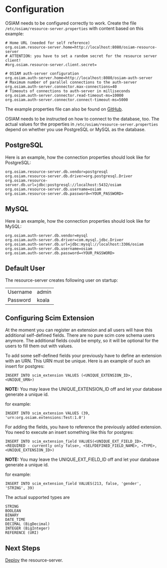 # Configuration

OSIAM needs to be configured correctly to work. Create the file
`/etc/osiam/resource-server.properties` with content based on this example:

```
# Home URL (needed for self reference)
org.osiam.resource-server.home=http://localhost:8080/osiam-resource-server
# ATTENTION: you have to set a random secret for the resource server client!
#org.osiam.resource-server.client.secret=

# OSIAM auth-server configuration
org.osiam.auth-server.home=http://localhost:8080/osiam-auth-server
# Maximum number of parallel connections to the auth-server
org.osiam.auth-server.connector.max-connections=40
# Timeouts of connections to auth-server in milliseconds
org.osiam.auth-server.connector.read-timeout-ms=10000
org.osiam.auth-server.connector.connect-timeout-ms=5000
```

The example properties file can also be found on [GitHub](https://github.com/osiam/server/blob/master/resource-server/src/main/deploy/resource-server.properties).

OSIAM needs to be instructed on how to connect to the database, too. The actual
values for the properties in `/etc/osiam/resource-server.properties` depend on
whether you use PostgreSQL or MySQL as the database.

## PostgreSQL

Here is an example, how the connection properties should look like for PostgreSQL:

```
org.osiam.resource-server.db.vendor=postgresql
org.osiam.resource-server.db.driver=org.postgresql.Driver
org.osiam.resource-server.db.url=jdbc:postgresql://localhost:5432/osiam
org.osiam.resource-server.db.username=osiam
org.osiam.resource-server.db.password=<YOUR_PASSWORD>
```

## MySQL

Here is an example, how the connection properties should look like for MySQL:

```
org.osiam.auth-server.db.vendor=mysql
org.osiam.auth-server.db.driver=com.mysql.jdbc.Driver
org.osiam.auth-server.db.url=jdbc:mysql://localhost:3306/osiam
org.osiam.auth-server.db.username=osiam
org.osiam.auth-server.db.password=<YOUR_PASSWORD>
```

## Default User

The resource-server creates following user on startup:

<table>
<tr><td>Username</td><td>admin</td></tr>
<tr><td>Password</td><td>koala</td></tr>
</table>

## Configuring Scim Extension
At the moment you can register an extension and all users will have this additional self-defined fields.
There are no pure scim core schema users anymore. The additional fields could be empty, so it will be
optional for the users to fill them out with values.

To add some self-defined fields your previously have to define an extension with an URN. This URN must be unique.
Here is an example of such an insert for postgres:

`INSERT INTO scim_extension VALUES (<UNIQUE_EXTENSION_ID>, <UNIQUE_URN>)`

**NOTE:** You may leave the UNIQUE_EXTENSION_ID off and let your database generate a unique id.

for example:

`INSERT INTO scim_extension VALUES (39, 'urn:org.osiam.extensions:Test:1.0')`

For adding the fields, you have to reference the previously added extension. You need to execute an insert something like this for postgres:

`INSERT INTO scim_extension_field VALUES(<UNIQUE_EXT_FIELD_ID>, <REQUIRED - currently only false>, <SELFDEFINED_FIELD_NAME>, <TYPE>, <UNIQUE_EXTENSION_ID>)`

**NOTE:** You may leave the UNIQUE_EXT_FIELD_ID off and let your database generate a unique id.

for example:

`INSERT INTO scim_extension_field VALUES(213, false, 'gender', 'STRING', 39)`

The actual supported types are 

```
STRING
BOOLEAN
BINARY
DATE_TIME 
DECIMAL (BigDecimal)
INTEGER (BigInteger)
REFERENCE (URI)
```

## Next Steps

[Deploy](deployment.md) the resource-server.
